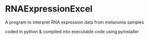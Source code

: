# RNAExpressionExcel
A program to interpret RNA expression data from melanoma samples

coded in python & compiled into executable code using pyinstaller

